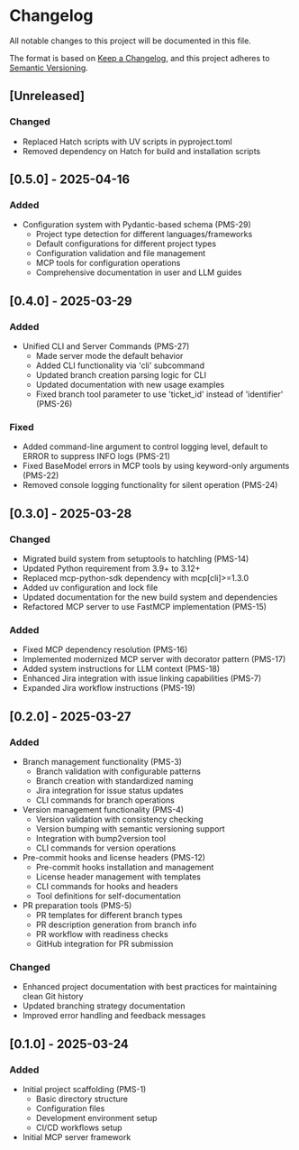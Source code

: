 # Changelog

All notable changes to this project will be documented in this file.

The format is based on [Keep a Changelog](https://keepachangelog.com/en/1.0.0/),
and this project adheres to [Semantic Versioning](https://semver.org/spec/v2.0.0.html).

## [Unreleased]
### Changed
- Replaced Hatch scripts with UV scripts in pyproject.toml
- Removed dependency on Hatch for build and installation scripts

## [0.5.0] - 2025-04-16
### Added
- Configuration system with Pydantic-based schema (PMS-29)
  - Project type detection for different languages/frameworks
  - Default configurations for different project types
  - Configuration validation and file management
  - MCP tools for configuration operations
  - Comprehensive documentation in user and LLM guides

## [0.4.0] - 2025-03-29
### Added
- Unified CLI and Server Commands (PMS-27)
  - Made server mode the default behavior
  - Added CLI functionality via 'cli' subcommand
  - Updated branch creation parsing logic for CLI
  - Updated documentation with new usage examples
  - Fixed branch tool parameter to use 'ticket_id' instead of 'identifier' (PMS-26)

### Fixed
- Added command-line argument to control logging level, default to ERROR to suppress INFO logs (PMS-21)
- Fixed BaseModel errors in MCP tools by using keyword-only arguments (PMS-22)
- Removed console logging functionality for silent operation (PMS-24)

## [0.3.0] - 2025-03-28
### Changed
- Migrated build system from setuptools to hatchling (PMS-14)
- Updated Python requirement from 3.9+ to 3.12+
- Replaced mcp-python-sdk dependency with mcp[cli]>=1.3.0
- Added uv configuration and lock file
- Updated documentation for the new build system and dependencies
- Refactored MCP server to use FastMCP implementation (PMS-15)

### Added
- Fixed MCP dependency resolution (PMS-16)
- Implemented modernized MCP server with decorator pattern (PMS-17)
- Added system instructions for LLM context (PMS-18)
- Enhanced Jira integration with issue linking capabilities (PMS-7)
- Expanded Jira workflow instructions (PMS-19)

## [0.2.0] - 2025-03-27
### Added
- Branch management functionality (PMS-3)
  - Branch validation with configurable patterns
  - Branch creation with standardized naming
  - Jira integration for issue status updates
  - CLI commands for branch operations
- Version management functionality (PMS-4)
  - Version validation with consistency checking
  - Version bumping with semantic versioning support
  - Integration with bump2version tool
  - CLI commands for version operations
- Pre-commit hooks and license headers (PMS-12)
  - Pre-commit hooks installation and management
  - License header management with templates
  - CLI commands for hooks and headers
  - Tool definitions for self-documentation
- PR preparation tools (PMS-5)
  - PR templates for different branch types
  - PR description generation from branch info
  - PR workflow with readiness checks
  - GitHub integration for PR submission

### Changed
- Enhanced project documentation with best practices for maintaining clean Git history
- Updated branching strategy documentation
- Improved error handling and feedback messages

## [0.1.0] - 2025-03-24
### Added
- Initial project scaffolding (PMS-1)
  - Basic directory structure
  - Configuration files
  - Development environment setup
  - CI/CD workflows setup
- Initial MCP server framework
